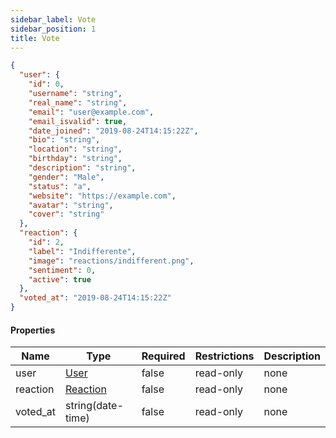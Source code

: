 ```yaml
---
sidebar_label: Vote
sidebar_position: 1
title: Vote
---
```


```json
{
  "user": {
    "id": 0,
    "username": "string",
    "real_name": "string",
    "email": "user@example.com",
    "email_isvalid": true,
    "date_joined": "2019-08-24T14:15:22Z",
    "bio": "string",
    "location": "string",
    "birthday": "string",
    "description": "string",
    "gender": "Male",
    "status": "a",
    "website": "https://example.com",
    "avatar": "string",
    "cover": "string"
  },
  "reaction": {
    "id": 2,
    "label": "Indifferente",
    "image": "reactions/indifferent.png",
    "sentiment": 0,
    "active": true
  },
  "voted_at": "2019-08-24T14:15:22Z"
}

```

#### Properties

| Name     | Type                                               | Required | Restrictions | Description |
|----------|----------------------------------------------------|----------|--------------|-------------|
| user     | [User](/docs/apireference/v2/schemas/user)         | false    | read-only    | none        |
| reaction | [Reaction](/docs/apireference/v2/schemas/reaction) | false    | read-only    | none        |
| voted_at | string(date-time)                                  | false    | read-only    | none        |


